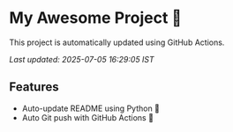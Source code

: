 # My Awesome Project 🚀

This project is automatically updated using GitHub Actions.

_Last updated: 2025-07-05 16:29:05 IST_

## Features
- Auto-update README using Python 🐍
- Auto Git push with GitHub Actions 🤖
